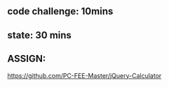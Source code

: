 ## code challenge: 10mins

## state: 30 mins

## ASSIGN:
https://github.com/PC-FEE-Master/jQuery-Calculator
